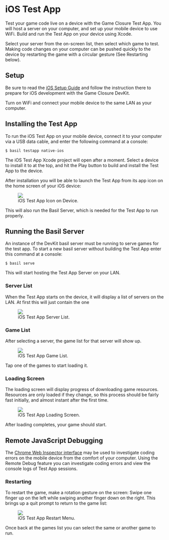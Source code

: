 # iOS Test App

Test your game code live on a device with the Game Closure Test App.  You will host a server on your computer, and set up your mobile device to use WiFi.  Build and run the Test App on your device using Xcode.

Select your server from the on-screen list, then select which game to test.  Making code changes on your computer can be pushed quickly to the device by restarting the game with a circular gesture (See Restarting below).

## Setup

Be sure to read the [iOS Setup Guide](./ios-setup.html) and follow the instruction there to prepare for iOS development with the Game Closure DevKit.

Turn on WiFi and connect your mobile device to the same LAN as your computer.

## Installing the Test App

To run the iOS Test App on your mobile device, connect it to your computer via a USB data cable, and enter the following command at a console:

~~~
$ basil testapp native-ios
~~~

The iOS Test App Xcode project will open after a moment.  Select a device to install it to at the top, and hit the Play button to build and install the Test App to the device.

After installation you will be able to launch the Test App from its app icon on the home screen of your iOS device:

<div class="figure-wrapper">
<figure>
<img src="./assets/ios/ios-test-app-icon.png"></img>
<figcaption>iOS Test App Icon on Device.</figcaption>
</figure>
</div>

This will also run the Basil Server, which is needed for the Test App to run properly.

## Running the Basil Server

An instance of the DevKit basil server must be running to serve games for the test app.  To start a new basil server without building the Test App enter this command at a console:

~~~
$ basil serve
~~~

This will start hosting the Test App Server on your LAN.

### Server List

When the Test App starts on the device, it will display a list of servers on the LAN.  At first this will just contain the one 

<div class="figure-wrapper">
<figure>
<img src="./assets/ios/ios-test-app-server-list.png"></img>
<figcaption>iOS Test App Server List.</figcaption>
</figure>
</div>

### Game List

After selecting a server, the game list for that server will show up.

<div class="figure-wrapper">
<figure>
<img src="./assets/ios/ios-test-app-game-list.png"></img>
<figcaption>iOS Test App Game List.</figcaption>
</figure>
</div>

Tap one of the games to start loading it.

### Loading Screen

The loading screen will display progress of downloading game resources.  Resources are only loaded if they change, so this process should be fairly fast initially, and almost instant after the first time.

<div class="figure-wrapper">
<figure>
<img src="./assets/ios/ios-test-app-loading.png"></img>
<figcaption>iOS Test App Loading Screen.</figcaption>
</figure>
</div>

After loading completes, your game should start.

## Remote JavaScript Debugging

The [Chrome Web Inspector interface](./ios-remote-debug.html) may be used to investigate coding errors on the mobile device from the comfort of your computer.  Using the Remote Debug feature you can investigate coding errors and view the console logs of Test App sessions.

### Restarting

To restart the game, make a rotation gesture on the screen:  Swipe one finger up on the left while swiping another finger down on the right.  This brings up a quit prompt to return to the game list:

<div class="figure-wrapper">
<figure>
<img src="./assets/ios/ios-test-app-quit.png"></img>
<figcaption>iOS Test App Restart Menu.</figcaption>
</figure>
</div>

Once back at the games list you can select the same or another game to run.
